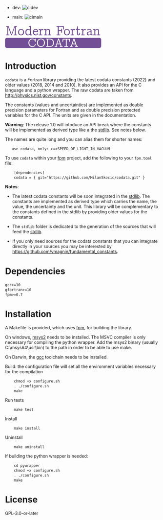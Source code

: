 
* dev: ![cidev](https://github.com/MilanSkocic/codata/actions/workflows/ci.yml/badge.svg?branch=dev)

* main: ![cimain](https://github.com/MilanSkocic/codata/actions/workflows/ci.yml/badge.svg?branch=main)


![logo](media/logo-codata.png)


# Introduction

`codata` is a Fortran library providing the latest codata constants (2022) and 
older values (2018, 2014 and 2010).
It also provides an API for the C language and a python wrapper.
The raw codata are taken from http://physics.nist.gov/constants.

The constants (values and uncertainties) are implemented as double precision parameters for Fortran and
as double precision protected variables for the C API. The units are given in the documentation.

**Warning**: The release 1.0 will intoduce an API break where the constants will be implemented as derived type like a the [stdlib](https://github.com/fortran-lang/stdlib/pull/800). See notes below.

The names are quite long and you can alias them for shorter names:

```Fortran
   use codata, only: c=>SPEED_OF_LIGHT_IN_VACUUM
```

To use `codata` within your [fpm](https://github.com/fortran-lang/fpm) project,
add the following to your `fpm.toml` file:

```
    [dependencies]
    codata = { git="https://github.com/MilanSkocic/codata.git" }
```

**Notes**: 

* The latest codata constants will be soon integrated in the [stdlib](https://github.com/fortran-lang/stdlib/pull/800). The constants are implemented as derived type which carries the name, the value, the uncertainty and the unit. This library will be complementary to the constants defined in the stdlib by providing older values for the constants.  

* The `stdlib` folder is dedicated to the generation of the sources that will feed the [stdlib](https://github.com/fortran-lang/stdlib).

* If you only need sources for the codata constants that you can integrate directly in your sources you may be interested by https://github.com/vmagnin/fundamental_constants. 



# Dependencies

```
gcc>=10
gfortran>=10
fpm>=0.7
```


# Installation

A Makefile is provided, which uses [fpm](https://fpm.fortran-lang.org), for building the library.

On windows, [msys2](https://www.msys2.org) needs to be installed. The MSVC compiler is only necessary
for compiling the python wrapper. 
Add the msys2 binary (usually C:\\msys64\\usr\\bin) to the path in order to be able to use make.

On Darwin, the [gcc](https://formulae.brew.sh/formula/gcc) toolchain needs to be installed.

Build: the configuration file will set all the environment variables necessary for the compilation

```
    chmod +x configure.sh
    . ./configure.sh
    make
```

Run tests

```
    make test
```


Install
    
``` 
    make install
```

Uninstall

```
    make uninstall
```

If building the python wrapper is needed:

```
    cd pywrapper
    chmod +x configure.sh
    . ./configure.sh
    make
```



# License

GPL-3.0-or-later
